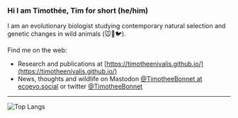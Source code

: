 ### Hi I am Timothée, Tim for short (he/him)

I am an evolutionary biologist studying contemporary natural selection and genetic changes in wild animals (🐭🦌🐦).

Find me on the web:
* Research and publications at [https://timotheenivalis.github.io/](https://timotheenivalis.github.io/)
* News, thoughts and wildlife on Mastodon [@TimotheeBonnet at ecoevo.social](https://ecoevo.social/@TimotheeBonnet) or twitter [@TimotheeBonnet](https://twitter.com/TimotheeBonnet)

---

![Top Langs](https://github-readme-stats.vercel.app/api/top-langs/?username=timotheenivalis&langs_count=6&hide=javascript,go,html,css,tex,%20Emacs%20%Lisp,Groff,Perl,Lua&theme=merko)
